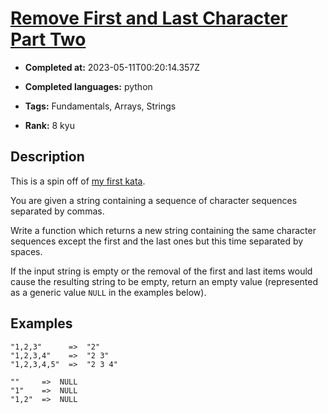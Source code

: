 # [Remove First and Last Character Part Two](https://www.codewars.com/kata/570597e258b58f6edc00230d)

- **Completed at:** 2023-05-11T00:20:14.357Z

- **Completed languages:** python

- **Tags:** Fundamentals, Arrays, Strings

- **Rank:** 8 kyu

## Description

This is a spin off of [my first kata](http://www.codewars.com/kata/56bc28ad5bdaeb48760009b0).

You are given a string containing a sequence of character sequences separated by commas.

Write a function which returns a new string containing the same character sequences except the first and the last ones but this time separated by spaces.

If the input string is empty or the removal of the first and last items would cause the resulting string to be empty, return an empty value (represented as a generic value `NULL` in the examples below).

## Examples

```
"1,2,3"      =>  "2"
"1,2,3,4"    =>  "2 3"
"1,2,3,4,5"  =>  "2 3 4"

""     =>  NULL
"1"    =>  NULL
"1,2"  =>  NULL
```